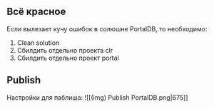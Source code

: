 ## Всё красное
Если вылезает кучу ошибок в солюшне PortalDB, то необходимо:
1) Clean solution
2) Сбилдить отдельно проекта clr
3) Сбилдить отдельно проект portal

## Publish

Настройки для паблиша:
![[(img) Publish PortalDB.png|675]]

